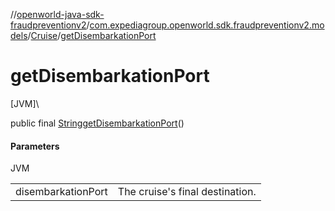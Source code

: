 //[openworld-java-sdk-fraudpreventionv2](../../../index.md)/[com.expediagroup.openworld.sdk.fraudpreventionv2.models](../index.md)/[Cruise](index.md)/[getDisembarkationPort](get-disembarkation-port.md)

# getDisembarkationPort

[JVM]\

public final [String](https://docs.oracle.com/javase/8/docs/api/java/lang/String.html)[getDisembarkationPort](get-disembarkation-port.md)()

#### Parameters

JVM

| | |
|---|---|
| disembarkationPort | The cruise's final destination. |
